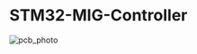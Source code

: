 # STM32-MIG-Controller
![pcb_photo](https://user-images.githubusercontent.com/74230330/99195951-c09a2200-2791-11eb-808d-a1d1c1c6bdc9.JPG)
